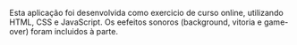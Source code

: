 Esta aplicação foi desenvolvida como exercicio de curso online, utilizando HTML, CSS e JavaScript.
Os eefeitos sonoros (background, vitoria e game-over) foram incluidos à parte.